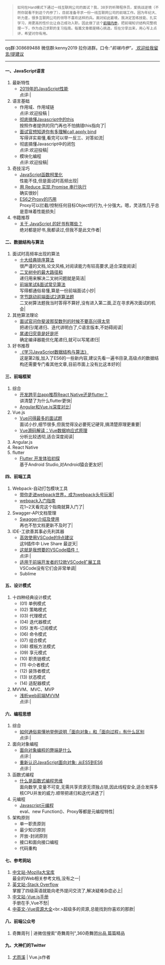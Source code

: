 ><small>如何在Hard模式下通过一线互联网公司的面试？我，38岁的听障程序员，爱挑战逆境（不然你就看不到这个内参了），目前准备寻求一份一线互联网公司的前端工作。因为年纪大、听力差，很多互联网公司的领导不喜欢这样的兵。面对如此窘境，我决定苦练技能、扎实学习，用更高的性价比让自己成功入职。因此做了这个[前端内参](https://coffe1891.github.io/FERD/)，把前端知识结构完整梳理一下，作为自己求职的复习指南。每篇文章都是精心挑选，现在分享出来，用心写上点评，希望对你有用。</small>
---
qq群:308689488 微信群:kenny2019 拉你进群。口令:*“前端内参”。*[ 欢迎给我留言/提建议 ](https://github.com/coffe1891/FERD/issues/new)

--- 
#### 一、JavaScript语言
1. 最新特性
    * [2019年的JavaScript性能](https://juejin.im/post/5d1f27285188252f275fdbb6)<br/>点评:|
1. 语言基础
    * 作用域、作用域链<br/>点评:欢迎投稿 |
    * [彻底搞懂Javascript中的this](https://www.cnblogs.com/kaima/p/javascript_this.html)<br/>按照作者提供的窍门再也不怕搞错this指向了|
    * [面试官想知道你有多理解call,apply,bind](https://mp.weixin.qq.com/s/DlUJq0JJzHjnPwCI_SAI5Q)<br/>写得详实易懂,看完可以举一反三、对答如流|
    * 彻底搞懂Javascript中的闭包<br/>点评:欢迎投稿|
    * 模块化编程<br/>点评:欢迎投稿|
1. 奇技淫巧
    * [JavaScript函数柯里化](https://zhuanlan.zhihu.com/p/31271179)<br/>性能不佳,但是面试时高频出现|
    * [用 Reduce 实现 Promise 串行执行](https://zhuanlan.zhihu.com/p/47896370)<br/>确实很妙|
    * [ES6之Proxy的巧用](https://zhuanlan.zhihu.com/p/75407419)<br/>Proxy可以拦截/控制任何目标Object的行为,十分强大。嗯，灵活性几乎总是意味着性能损失|
1. 书籍推荐
    * [关于 JavaScript 的好书有哪些？](https://www.zhihu.com/question/19562698/answer/89480175)<br/>绝对都是好书,我都读过,但我不是此文作者|

#### 二、数据结构与算法
1. 面试时高频率出现的算法
    * [十大经典排序算法](https://www.runoob.com/w3cnote/ten-sorting-algorithm.html) <br/>很严谨的文档,论文风格,对阅读能力有较高要求,适合深度阅读|
    * [二叉树中的最大路径和](https://zhuanlan.zhihu.com/p/77213607)<br/>递归用来解决二叉树问题就是简洁|
    * [前端笔试&面试常见算法](https://juejin.im/post/5b72f0caf265da282809f3b5#heading-17)<br/>写得都通俗易懂,算是一份前端面试小抄|
    * [字节跳动前端面试2道算法题](https://www.cnblogs.com/kaima/p/bytedance_interview.html)<br/>二叉树算法题我当时答得不算好,没有进入第二面,正在寻求再次面试的机会|
1. 其他算法理论
    * [面试官问你斐波那契数列的时候不要高兴得太早](https://zhuanlan.zhihu.com/p/54378423) <br/>把递归/尾递归、迭代讲明白了,C语言版本,不妨碍阅读|
    * [尾递归究竟是好是坏](https://www.zhihu.com/question/49368021/answer/115631284) <br/>确定编译器能优化尾递归,就可以写尾递归|
1. 好书推荐
    * [《学习JavaScript数据结构与算法》](https://book.douban.com/subject/27129352/)<br/>这是第2版,加入了ES6的一些新内容,建议先看一遍书目录,高级点的数据结构还需要专门看其他文章,目前市面上没有比这本好的|

#### 三、前端框架
1. 综合
    * [开发跨平台app推荐React Native还是flutter？](https://www.zhihu.com/question/307298908/answer/569471390)<br/>讲清楚了为什么flutter更快|
    * [Angular和Vue.js深度对比](https://www.cnblogs.com/scode2/p/8820613.html)|
1. Vue.js
    * [Vue问得最多的面试题](https://zhuanlan.zhihu.com/p/53703176)<br/>面试小抄,细节很多,但我觉得没必要死记硬背,搞清楚原理更重要|
    * [Vue源码解读：Vue数据响应式原理](https://www.jianshu.com/p/1032ecd62b3a)<br/>分析比较透彻,适合深度阅读|
1. Angular.js
1. React Native
1. flutter
    * [Flutter 开发体验初探](https://zhuanlan.zhihu.com/p/78344178)<br/>基于Android Studio,对Android猿会更友好|

#### 四、前端工具
1. Webpack-自动打包模块工具
    * [带你走进webpack世界，成为webpack头号玩家](https://juejin.im/post/5ac9dc9af265da23884d5543)|
    * [webpack入门指南](https://webpack.docschina.org/guides/)<br/>花1~2天看完这个指南就算入门了|
1. Swagger-API文档管理
    * [Swagger介绍及使用](https://www.jianshu.com/p/349e130e40d5)<br/>再也不愁文档更新不及时了|
1. IDE-工欲善其事必先利其器
    * [高效使用VSCode的9点建议](https://zhuanlan.zhihu.com/p/60394607)<br/>这9插件中 Live Share 最逆天|
    * [这就是我想要的VSCode插件！](https://zhuanlan.zhihu.com/p/36020180)<br/>点评:|
    * [适用于前端开发者的12款VSCode扩展工具](https://zhuanlan.zhihu.com/p/37090453)<br/>VSCode没有它们会非常单调|
    * Sublime

#### 五、设计模式
1. 十四种经典设计模式
    * (01) 单例模式
    * (02) 策略模式
    * (03) 代理模式
    * (04) 迭代器模式
    * (05) 发布-订阅模式
    * (06) 命令模式
    * (07) 组合模式
    * (08) 模板方法模式
    * (09) 享元模式
    * (10) 职责链模式
    * (11) 中介者模式
    * (12) 装饰者模式
    * (13) 状态模式
    * (14) 适配器模式
1. MVVM、MVC、MVP
    * [浅析web前端MVVM](https://zhuanlan.zhihu.com/p/54355504)<br/>点评:|

#### 六、编程思想
1. 综合
    * [如何通俗易懂地举例说明「面向对象」和「面向过程」有什么区别](https://www.zhihu.com/question/27468564/answer/103253765)<br/>点评:|
1. 面向对象编程
    * [面向对象编程的弊端是什么](https://www.zhihu.com/question/20275578/answer/26577791)<br/>点评:|
    * [重新认识JavaScript面向对象: 从ES5到ES6](https://zhuanlan.zhihu.com/p/33658346)<br/>点评:|
1. 函数式编程
    * [什么是函数式编程思维](https://www.zhihu.com/question/28292740/answer/40336090)<br/>面向数学,变量不可变,无需共享资源无须独占锁,因此线程安全,适合发挥多核CPU并发的威力.顺带把递归和迭代讲透了|
1. 元编程
    * [Javascript元编程](https://zhuanlan.zhihu.com/p/20758879)<br> eval、new Function()、Proxy等都是元编程特性|
1. 架构原则
    * 单一职责原则
    * 最少知识原则
    * 开放-封闭原则
    * 接口和面向接口编程
    * 代码重构

#### 七、参考网站
1. [中文站-Mozilla大宝库](https://developer.mozilla.org/zh-CN/docs/Web)<br/>最全的Web相关参考文档,没有之一|
1. [英文站-Stack Overflow](https://stackoverflow.com/)<br/>掌握了四级英语就能向老外提问交流了,解决疑难杂症必上|
1. [中文站-Vue.js手册](https://www.w3cschool.cn/aekdgs/)<br/>手册在手,Vue不愁|
1. [中英文-Vue资源大全](https://github.com/vuejs/awesome-vue)<br.>超级多的资源,总能找到你喜欢的那款|

#### 八、前端公众号
1. 奇舞周刊 | 进微信搜索"奇舞周刊",360奇舞团出品,篇篇精品

#### 九、大神们的Twitter
1. [尤雨溪](https://twitter.com/youyuxi) | Vue.js作者